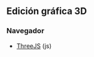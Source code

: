 ## Edición gráfica 3D

### Navegador
- [ThreeJS](https://github.com/mondeja/fullstack/tree/master/frontend/src/016-3d/threejs) (js)